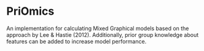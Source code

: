 # PriOmics
An implementation for calculating Mixed Graphical models based on the approach by Lee &amp; Hastie (2012). Additionally, prior group knowledge about features can be added to increase model performance.
